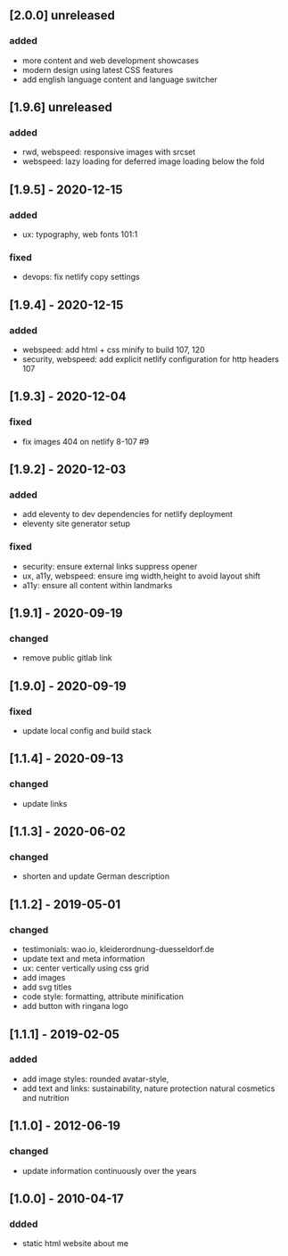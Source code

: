## [2.0.0] unreleased
### added
- more content and web development showcases
- modern design using latest CSS features
- add english language content and language switcher

## [1.9.6] unreleased
### added
- rwd, webspeed: responsive images with srcset
- webspeed: lazy loading for deferred image loading below the fold

## [1.9.5] - 2020-12-15
### added
- ux: typography, web fonts 101:1
### fixed
- devops: fix netlify copy settings

## [1.9.4] - 2020-12-15
### added
- webspeed: add html + css minify to build 107, 120
- security, webspeed: add explicit netlify configuration for http headers 107

## [1.9.3] - 2020-12-04
### fixed
- fix images 404 on netlify 8-107 #9

## [1.9.2] - 2020-12-03
### added
- add eleventy to dev dependencies for netlify deployment
- eleventy site generator setup
### fixed
- security: ensure external links suppress opener
- ux, a11y, webspeed: ensure img width,height to avoid layout shift
- a11y: ensure all content within landmarks

## [1.9.1] - 2020-09-19
### changed
- remove public gitlab link

## [1.9.0] - 2020-09-19
### fixed
- update local config and build stack

## [1.1.4] - 2020-09-13
### changed
- update links

## [1.1.3] - 2020-06-02
### changed
- shorten and update German description

## [1.1.2] - 2019-05-01
### changed
- testimonials: wao.io, kleiderordnung-duesseldorf.de
- update text and meta information
- ux: center vertically using css grid
- add images
- add svg titles
- code style: formatting, attribute minification
- add button with ringana logo

## [1.1.1] - 2019-02-05
### added
- add image styles: rounded avatar-style,
- add text and links: sustainability, nature protection natural cosmetics and nutrition

## [1.1.0] - 2012-06-19
### changed
- update information continuously over the years

## [1.0.0] - 2010-04-17
### ddded
- static html website about me
